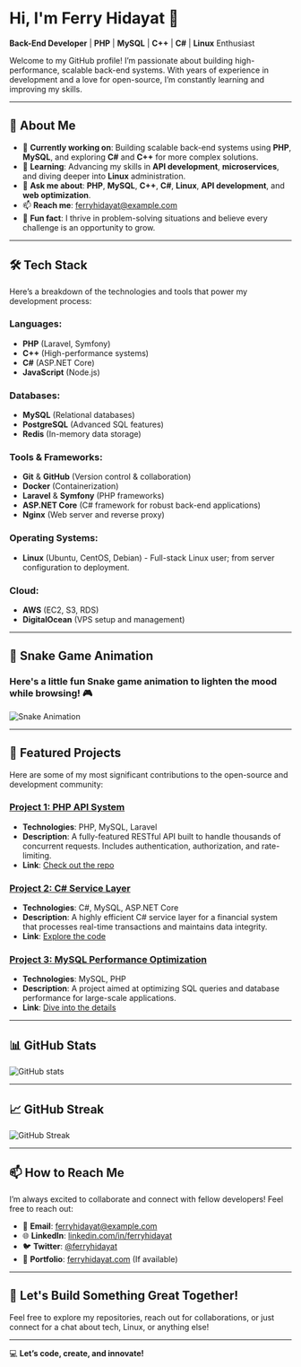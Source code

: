 # Hi, I'm **Ferry Hidayat** 👋

**Back-End Developer** | **PHP** | **MySQL** | **C++** | **C#** | **Linux** Enthusiast

Welcome to my GitHub profile! I’m passionate about building high-performance, scalable back-end systems. With years of experience in development and a love for open-source, I’m constantly learning and improving my skills.

---

## 🚀 About Me

- 🔭 **Currently working on**: Building scalable back-end systems using **PHP**, **MySQL**, and exploring **C#** and **C++** for more complex solutions.
- 🌱 **Learning**: Advancing my skills in **API development**, **microservices**, and diving deeper into **Linux** administration.
- 💬 **Ask me about**: **PHP**, **MySQL**, **C++**, **C#**, **Linux**, **API development**, and **web optimization**.
- 📫 **Reach me**: [ferryhidayat@example.com](mailto:ferryhidayat@example.com)
- 🌟 **Fun fact**: I thrive in problem-solving situations and believe every challenge is an opportunity to grow.

---

## 🛠️ Tech Stack

Here’s a breakdown of the technologies and tools that power my development process:

### **Languages**:
- **PHP** (Laravel, Symfony)
- **C++** (High-performance systems)
- **C#** (ASP.NET Core)
- **JavaScript** (Node.js)

### **Databases**:
- **MySQL** (Relational databases)
- **PostgreSQL** (Advanced SQL features)
- **Redis** (In-memory data storage)

### **Tools & Frameworks**:
- **Git** & **GitHub** (Version control & collaboration)
- **Docker** (Containerization)
- **Laravel** & **Symfony** (PHP frameworks)
- **ASP.NET Core** (C# framework for robust back-end applications)
- **Nginx** (Web server and reverse proxy)

### **Operating Systems**:
- **Linux** (Ubuntu, CentOS, Debian) - Full-stack Linux user; from server configuration to deployment.

### **Cloud**:
- **AWS** (EC2, S3, RDS)
- **DigitalOcean** (VPS setup and management)

---

## 🐍 **Snake Game Animation**

### Here's a little fun Snake game animation to lighten the mood while browsing! 🎮

![Snake Animation](https://raw.githubusercontent.com/Platane/snk/master/docs/snake.gif)

---

## 📂 Featured Projects

Here are some of my most significant contributions to the open-source and development community:

### [**Project 1: PHP API System**](https://github.com/username/project1)
- **Technologies**: PHP, MySQL, Laravel
- **Description**: A fully-featured RESTful API built to handle thousands of concurrent requests. Includes authentication, authorization, and rate-limiting.
- **Link**: [Check out the repo](https://github.com/username/project1)

### [**Project 2: C# Service Layer**](https://github.com/username/project2)
- **Technologies**: C#, MySQL, ASP.NET Core
- **Description**: A highly efficient C# service layer for a financial system that processes real-time transactions and maintains data integrity.
- **Link**: [Explore the code](https://github.com/username/project2)

### [**Project 3: MySQL Performance Optimization**](https://github.com/username/project3)
- **Technologies**: MySQL, PHP
- **Description**: A project aimed at optimizing SQL queries and database performance for large-scale applications.
- **Link**: [Dive into the details](https://github.com/username/project3)

---

## 📊 GitHub Stats

![GitHub stats](https://github-readme-stats.vercel.app/api?username=ferryhidayat&show_icons=true&theme=radical&count_private=true)

---

## 📈 GitHub Streak

![GitHub Streak](https://github-readme-streak-stats.herokuapp.com/?user=ferryhidayat&theme=radical)

---

## 📫 How to Reach Me

I’m always excited to collaborate and connect with fellow developers! Feel free to reach out:

- 📧 **Email**: [ferryhidayat@example.com](mailto:ferryhidayat@example.com)
- 🌐 **LinkedIn**: [linkedin.com/in/ferryhidayat](https://linkedin.com/in/ferryhidayat)
- 🐦 **Twitter**: [@ferryhidayat](https://twitter.com/ferryhidayat)
- 💼 **Portfolio**: [ferryhidayat.com](https://ferryhidayat.com) (If available)

---

## 🌟 Let's Build Something Great Together!

Feel free to explore my repositories, reach out for collaborations, or just connect for a chat about tech, Linux, or anything else!

---

💻 **Let’s code, create, and innovate!**
